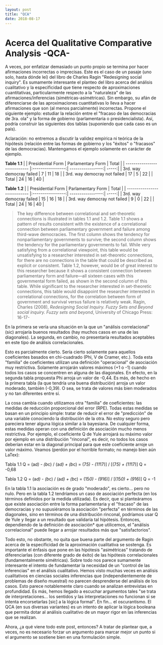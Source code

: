 ```yaml
---
layout: post
title: "QCA"
date: 2018-08-17
---
```


# Acerca del Qualitative Comparative Analysis -QCA-

A veces, por enfatizar demasiado un punto propio se termina por hacer afirmaciones incorrectas o imprecisas. Este es el caso de un pasaje (uno solo, hasta dónde leí) del libro de Charles Ragin "Redesigning social inquiry". Es sumamente interesante el planteo del libro acerca del análisis cualitativo y la especificidad que tiene respecto de aproximaciones cuantitativas, particularmente respecto a la "naturaleza" de las afirmaciones/inferencias (simétricas-asimétricas).
Sin embargo, su afán de diferenciarse de las aproximaciones cuantitativas lo lleva a hacer afirmaciones que son (al menos parcialmente) incorrectas. Propone el siguiente ejemplo: estudiar la relación entre el "fracaso de las democracias de 3ra. ola" y la forma de gobierno (parlamentaria o presidencialista). Así, podría construir las siguientes dos tablas (suponiendo que cada caso es un país). 

Aclaración: no entremos a discutir la validez empírica ni teórica de la hipótesis (relación entre las formas de gobierno y los "éxitos" o "fracasos" de las democracias). Mantengamos el ejemplo solamente en carácter de ejemplo.

**Table 1.1**
|                              | Presidential Form | Parlamentary Form | Total |
| ---------------------------- |:-----------------:| -----------------:| -----:|
| 3rd. way democray failed     | 7                 | 11                | 18    |
| 3rd. way democray not failed | 17                |  5                | 22    |
| Total                        | 24                | 16                | 40    |

**Table 1.2**
|                              | Presidential Form | Parlamentary Form | Total |
| ---------------------------- |:-----------------:| -----------------:| -----:|
| 3rd. way democray failed     | 15                | 16                | 18    |
| 3rd. way democray not failed | 9                 |  0                | 22    |
| Total                        | 24                | 16                | 40    |

> The key difference between correlational and set-theoretic connections is illustrated in tables 1.1 and 1.2. Table 1.1 shows a pattern of results consistent with the existence of a correlational connection between parliamentary government and failure among third-wave democracies. The first column shows the tendency for nonparliamentary governments to survive; the second column shows the tendency for the parliamentary governments to fail. While very satisfying from a correlational viewpoint, this table would be unsatisfying to a researcher interested in set-theoretic connections, for there are no connections in the table that could be described as explicit or consistent. Table 1.2, however, would be of great interest to this researcher because it shows a consistent connection between parliamentary form and failure—all sixteen cases with this governmental form failed, as shown in the second column of this table. While significant to the researcher interested in set-theoretic connections, this table would disappoint the researcher interested in correlational connections, for the correlation between form of government and survival versus failure is relatively weak. 
> Ragin, Charles (2008), *Redesigning Social Inquiry. Fuzzy Sets and Beyond social inquiry. Fuzzy sets and beyond*, University of Chicago Press: 16-17-

En la primera se vería una situación en la que un "análisis correlacional"  (sic) arrojaría buenos resultados (hay muchos casos en una de las diagonales). La segunda, en cambio, no presentaría resultados aceptables en este tipo de análisis correlacionales.

Esto es parcialmente cierto. Sería cierto solamente para aquellos coeficientes basados en chi-cuadrado (Phi, V de Cramer, etc.). Toda esta "familia" de coeficientes utilizan una definición "operacional" de asociación muy restrictiva. Solamente arrojarán valores máximos (+1 o -1) cuando todos los casos se concentren en alguna de las diagonales. En efecto, en la segunda tabla propuesta Phi arroja un valor de -0,44. Es más, de hecho en la primera tabla (la que tendría una buena distribución) arroja un valor moderado, también (-0,39). O sea, se trata de valores más bien moderados y no tan diferentes entre sí.

La cosa cambia cuando utilizamos otra "familia" de coeficientes: las medidas de reducción proporcional del error (RPE). Todas estas medidas se basan en un principio simple: tratar de reducir el error de "predicción" de una variable conociendo la distribución de la otra. No estoy seguro pero pareciera tener alguna lógica similar a la bayesiana. De cualquier forma, estas medidas operan con una definición de asociación mucho menos restrictiva. Por ejemplo, el coeficiente Q de Yule arrojará su máximo valor por ejemplo en una distribución "rinconal", es decir, no todos los casos deberían estar en la diagonal principal para que este coeficiente arroje un valor máximo. Veamos (perdón por el horrible formato; no manejo bien aún LaTex):

Tabla 1.1
Q = (a*d) - (b*c) / (a*d) + (b*c) = (7*5) - (11*17)] / [(7*5) + (11*17)]
Q = -0,68

Tabla 1.2
Q = (a*d) - (b*c) / (a*d) + (b*c) = (15*0) - (9*16)] / [(15*0) + (9*16)]
Q = -1 

En la tabla 1.1 la asociación es de grado "moderado", es cierto... pero no nulo. Pero en la tabla 1.2 tendríamos un caso de asociación perfecta (en los términos definidos por la medida utilizada). Es decir, que si planteáramos que existe asociación entre la forma parlamentaria y el "fracaso" de las democracias y no supusiéramos la asociación "perfecta" en términos de las diagonales, sino en términos de una distribución rinconal, podríamos usar Q de Yule y llegar a un resultado que validaría tal hipótesis. Entonces, dependiendo de la definición de asociación* que utilicemos, el "análisis correlacional" puede llegar a arrojar resultados más que "satisfactorios". 

Todo esto, no obstante, no quita que buena parte del argumento de Ragin acerca de la especificidad de la aproximación cualitativa se sostenga. Es importante el énfasis que pone en las hipótesis "asimétricas" tratando de diferenciarlas (con diferente grado de éxito) de las hipótesis correlacionales (fundamentalmente simétricas). Sobre todo nos parece sumamente interesante el intento de fundamentar la necesidad de un "control de las inferencias" en el análisis cualitativo. Hemos visto muchas veces en análisis cualitativos en ciencias sociales inferencias que (independientemente de problemas de diseño muestral) no parecen desprenderse del análisis de los casos. Esto parece notablemente claro cuando se analizan entrevistas en profundidad. Es más, hemos llegado a escuchar argumentos tales "se trata de interpretaciones... los sentidos y las interpretaciones no funcionan si se intenta encorsetarlas [sic] a la lógica formal". En fin... el oscurantismo. El QCA (en sus diversas variantes) es un intento de aplicar la lógica booleana que permita dotar al análisis cualitativo de un mayor rigor en las inferencias que se realizan.

Ahora, ¿a qué viene todo este post, entonces? A tratar de plantear que, a veces, no es necesario forzar un argumento para marcar mejor un punto si el argumento se sostiene bien en una formulación simple.
